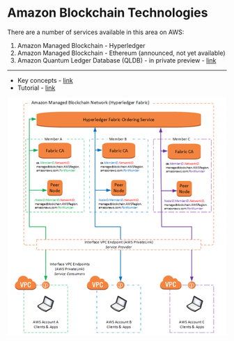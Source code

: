 #  Amazon Blockchain Technologies

There are a number of services available in this area on AWS:
1. Amazon Managed Blockchain - Hyperledger
2. Amazon Managed Blockchain - Ethereum (announced, not yet available)
3. Amazon Quantum Ledger Database (QLDB) - in private preview - [link](https://aws.amazon.com/qldb/)
-------

 - Key concepts - [link](https://docs.aws.amazon.com/managed-blockchain/latest/managementguide/network-components.html)
  - Tutorial - [link](https://docs.aws.amazon.com/managed-blockchain/latest/managementguide/managed-blockchain-get-started-tutorial.html)

 ![AWS Managed Blockchain Concepts](/images/aws-blockchain.png)

